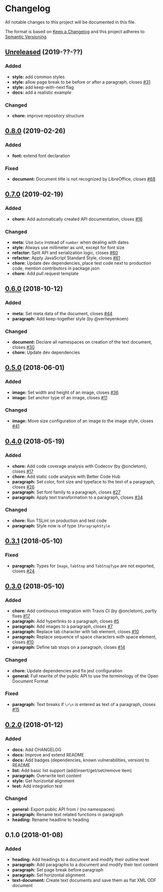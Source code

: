 # Changelog

All notable changes to this project will be documented in this file.

The format is based on [Keep a Changelog](http://keepachangelog.com/en/1.0.0/)
and this project adheres to [Semantic Versioning](http://semver.org/spec/v2.0.0.html).


## [Unreleased] (2019-??-??)
### Added
- **style:** add common styles
- **style:** allow page break to be before or after a paragraph, closes [#31](https://github.com/connium/simple-odf/issues/31)
- **style:** add keep-with-next flag
- **docs:** add a realistic example

### Changed
- **chore:** improve repository structure

## [0.8.0] (2019-02-26)
### Added
- **font:** extend font declaration

### Fixed
- **document:** Document title is not recognized by LibreOffice, closes [#68](https://github.com/connium/simple-odf/issues/68)

## [0.7.0] (2019-02-19)
### Added
- **chore:** Add automatically created API documentation, closes [#16](https://github.com/connium/simple-odf/issues/16)

### Changed
- **meta:** Use `Date` instead of `number` when dealing with dates
- **style:** Always use millimeter as unit, except for font size
- **refactor:** Split API and serialization logic, closes [#60](https://github.com/connium/simple-odf/issues/60)
- **refactor:** Apply JavaScript Standard Style, closes [#61](https://github.com/connium/simple-odf/issues/61)
- **chore:** Update dev dependencies, place test code next to production code, mention contributors in package.json
- **chore:** Add pull request template

## [0.6.0] (2018-10-12)
### Added
- **meta:** Set meta data of the document, closes [#44](https://github.com/connium/simple-odf/issues/44)
- **paragraph:** Add keep-together style (by @verheyenkoen)

### Changed
- **document:** Declare all namespaces on creation of the text document, closes [#30](https://github.com/connium/simple-odf/issues/30)
- **chore:** Update dev dependencies

## [0.5.0] (2018-06-01)
### Added
- **image:** Set width and height of an image, closes [#36](https://github.com/connium/simple-odf/issues/36)
- **image:** Set anchor type of an image, closes [#11](https://github.com/connium/simple-odf/issues/11)

### Changed
- **image:** Move size configuration of an image to the image style, closes [#41](https://github.com/connium/simple-odf/issues/41)

## [0.4.0] (2018-05-19)
### Added
- **chore:** Add code coverage analysis with Codecov (by @oncletom), closes [#17](https://github.com/connium/simple-odf/issues/17)
- **chore:** Add static code analysis with Better Code Hub
- **paragraph:** Set color, font size and typeface to the text of a paragraph, closes [#26](https://github.com/connium/simple-odf/issues/26)
- **paragraph:** Set font family to a paragraph, closes [#27](https://github.com/connium/simple-odf/issues/27)
- **paragraph:** Apply text transformation to a paragraph, closes [#34](https://github.com/connium/simple-odf/issues/34)

### Changed
- **chore:** Run TSLint on production and test code
- **paragraph:** Style now is of type `IParagraphStyle`

## [0.3.1] (2018-05-10)
### Fixed
- **paragraph:** Types for `Image`, `TabStop` and `TabStopType` are not exported, closes [#24](https://github.com/connium/simple-odf/issues/24)

## [0.3.0] (2018-05-10)
### Added
- **chore:** Add continuous integration with Travis CI (by @oncletom), partly fixes [#17](https://github.com/connium/simple-odf/issues/17)
- **paragraph:** Add hyperlinks to a paragraph, closes [#5](https://github.com/connium/simple-odf/issues/5)
- **paragraph:** Add images to a paragraph, closes [#7](https://github.com/connium/simple-odf/issues/7)
- **paragraph:** Replace tab character with tab element, closes [#10](https://github.com/connium/simple-odf/issues/10)
- **paragraph:** Replace sequence of space characters with space element, closes [#10](https://github.com/connium/simple-odf/issues/10)
- **paragraph:** Define tab stops on a paragraph, closes [#14](https://github.com/connium/simple-odf/issues/14)

### Changed
- **chore:** Update dependencies and fix jest configuration
- **general:** Full rewrite of the public API to use the terminology of the Open Document Format

### Fixed
- **paragraph:** Text breaks if `\r\n` is entered as text of a paragraph, closes [#15](https://github.com/connium/simple-odf/issues/15)

## [0.2.0] (2018-01-12)
### Added
- **docs:** Add CHANGELOG
- **docs:** Improve and extend README
- **docs:** Add badges (dependencies, known vulnerabilities, version) to README
- **list:** Add basic list support (add/insert/get/set/remove item)
- **paragraph:** Overwrite text content
- **style:** Get horizontal alignment
- **test:** Add integration test

### Changed
- **general:** Export public API from / (no namespaces)
- **paragraph:** Rename text related functions in paragraph
- **heading:** Rename headline to heading

## 0.1.0 (2018-01-08)
### Added
- **heading:** Add headings to a document and modify their outline level
- **paragraph:** Add paragraphs to a document and modify their text content
- **paragraph:** Set page break before paragraph
- **paragraph:** Set horizontal alignment
- **text-document:** Create text documents and save them as flat XML ODF document

[Unreleased]: https://github.com/connium/simple-odf/compare/v0.8.0...HEAD
[0.8.0]: https://github.com/connium/simple-odf/compare/v0.7.0...v0.8.0
[0.7.0]: https://github.com/connium/simple-odf/compare/v0.6.0...v0.7.0
[0.6.0]: https://github.com/connium/simple-odf/compare/v0.5.0...v0.6.0
[0.5.0]: https://github.com/connium/simple-odf/compare/v0.4.0...v0.5.0
[0.4.0]: https://github.com/connium/simple-odf/compare/v0.3.1...v0.4.0
[0.3.1]: https://github.com/connium/simple-odf/compare/v0.3.0...v0.3.1
[0.3.0]: https://github.com/connium/simple-odf/compare/v0.2.0...v0.3.0
[0.2.0]: https://github.com/connium/simple-odf/compare/v0.1.0...v0.2.0
